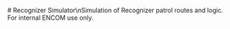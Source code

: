 \# Recognizer Simulator\\nSimulation of Recognizer patrol routes and logic. For internal ENCOM use only.

